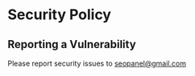 # Security Policy

## Reporting a Vulnerability

Please report security issues to seopanel@gmail.com

